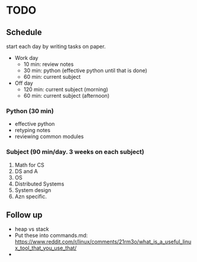# TODO

## Schedule

start each day by writing tasks on paper.

* Work day
    * 10 min: review notes
    * 30 min: python (effective python until that is done)
    * 60 min: current subject
* Off day
    * 120 min: current subject (morning)
    * 60 min: current subject (afternoon)


### Python (30 min)
* effective python
* retyping notes
* reviewing common modules

### Subject (90 min/day. 3 weeks on each subject)
1. Math for CS
2. DS and A
3. OS 
4. Distributed Systems
5. System design
6. Azn specific. 



## Follow up 

* heap vs stack
* Put these into commands.md: https://www.reddit.com/r/linux/comments/21rm3o/what_is_a_useful_linux_tool_that_you_use_that/
* 